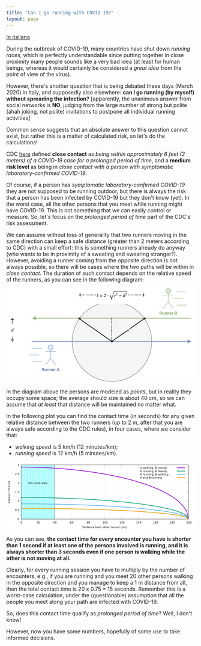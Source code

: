 ```yaml
---
title: "Can I go running with COVID-19?"
layout: page
---
```


[In italiano](running-it)

During the outbreak of COVID-19, many countries have shut down _running races_, which is perfectly understandable since putting together in close proximity many people sounds like a very bad idea (at least for human beings, whereas it would certainly be considered a _great idea_ from the point of view of the virus).

However, there's another question that is being debated these days (March 2020) in Italy, and supposedly also elsewhere: **can I go running (by myself) without spreading the infection?** [apparently, the unanimous answer from social networks is **NO**, judging from the large number of strong but polite (ahah joking, not polite) invitations to postpone all individual running activities]

Common sense suggests that an absolute answer to this question cannot exist, but rather this is a matter of calculated risk, so let's do the calculations!

CDC [here](https://www.cdc.gov/coronavirus/2019-ncov/php/risk-assessment.html) defined **close contact** as _being within approximately 6 feet (2 meters) of a COVID-19 case for a prolonged period of time_, and a **medium risk level** as being in _close contact with a person with symptomatic laboratory-confirmed COVID-19_.

Of course, if a person has _symptomatic laboratory-confirmed COVID-19_ they are not supposed to be running outdoor, but there is always the risk that a person has been infected by COVID-19 but they don't know (yet). In the worst case, all the other persons that you meet while running might have COVID-19. This is not something that we can easily control or measure. So, let's focus on the _prolonged period of time_ part of the CDC's risk assessment.

We can assume without loss of generality that two runners moving in the same direction can keep a safe distance (greater than 2 meters according to CDC) with a small effort: this is something runners already do anyway (who wants to be in proximity of a sweating and swearing stranger?). However, avoiding a runner coming from the opposite direction is not always possible, so there will be cases where the two paths will be within in _close contact_. The duration of such contact depends on the relative speed of the runners, as you can see in the following diagram:

![](pictures/running-comp.png)

In the diagram above the persons are modeled as _points_, but in reality they occupy some space; the average should size is about 40 cm, so we can assume that _at least_ that distance will be maintained no matter what.

In the following plot you can find the contact time (in seconds) for any given relative distance between the two runners (up to 2 m, after that you are always safe according to the CDC rules), in four cases, where we consider that:

- _walking speed_ is 5 km/h (12 minutes/km);
- _running speed_ is 12 km/h (5 minutes/km).

![](pictures/running.png)

As you can see, **the contact time for every encounter you have is shorter than 1 second if at least one of the persons involved is running, and it is always shorter than 3 seconds even if one person is walking while the other is not moving at all.**

Clearly, for every running session you have to multiply by the number of encounters, e.g., if you are running and you meet 20 other persons walking in the opposite direction and you manage to keep a 1 m distance from all, then the total contact time is 20 x 0.75 = 15 seconds. Remember this is a worst-case calculation, under the (questionable) assumption that all the people you meet along your path are infected with COVID-19.

So, does this contact time qualify as _prolonged period of time_? Well, I don't know!

However, now you have some numbers, hopefully of some use to take informed decisions.

